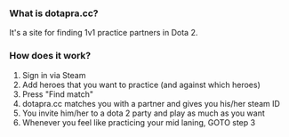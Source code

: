 ### What is dotapra.cc?
It's a site for finding 1v1 practice partners in Dota 2.

### How does it work?
1. Sign in via Steam
2. Add heroes that you want to practice (and against which heroes)
3. Press "Find match"
4. dotapra.cc matches you with a partner and gives you his/her steam ID
5. You invite him/her to a dota 2 party and play as much as you want
6. Whenever you feel like practicing your mid laning, GOTO step 3
